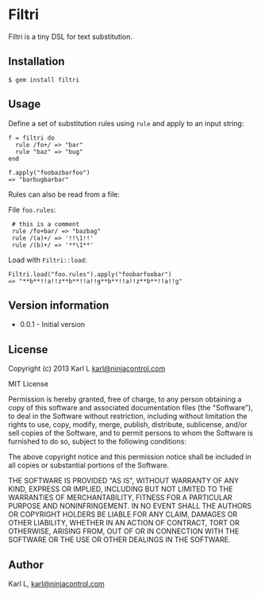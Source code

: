 Filtri
======

Filtri is a tiny DSL for text substitution.

## Installation

    $ gem install filtri

## Usage

Define a set of substitution rules using `rule` and apply to an input string:


    f = filtri do
      rule /fo+/ => "bar"
      rule "baz" => "bug"
    end

    f.apply("foobazbarfoo")
    => "barbugbarbar"

Rules can also be read from a file:

File `foo.rules`:

     # this is a comment
     rule /fo+bar/ => "bazbag"
     rule /(a)+/ => '!!\1!!'
     rule /(b)+/ => '**\1**'

Load with `Filtri::load`:

    Filtri.load("foo.rules").apply("foobarfoobar")
    => "**b**!!a!!z**b**!!a!!g**b**!!a!!z**b**!!a!!g"

## Version information

* 0.0.1 - Initial version

## License

Copyright (c) 2013 Karl L <karl@ninjacontrol.com>

MIT License

Permission is hereby granted, free of charge, to any person obtaining a copy of this software and associated documentation files (the
"Software"), to deal in the Software without restriction, including without limitation the rights to use, copy, modify, merge, publish,
distribute, sublicense, and/or sell copies of the Software, and to permit persons to whom the Software is furnished to do so, subject to
the following conditions:

The above copyright notice and this permission notice shall be included in all copies or substantial portions of the Software.

THE SOFTWARE IS PROVIDED "AS IS", WITHOUT WARRANTY OF ANY KIND, EXPRESS OR IMPLIED, INCLUDING BUT NOT LIMITED TO THE WARRANTIES OF
MERCHANTABILITY, FITNESS FOR A PARTICULAR PURPOSE AND NONINFRINGEMENT. IN NO EVENT SHALL THE AUTHORS OR COPYRIGHT HOLDERS BE
LIABLE FOR ANY CLAIM, DAMAGES OR OTHER LIABILITY, WHETHER IN AN ACTION OF CONTRACT, TORT OR OTHERWISE, ARISING FROM, OUT OF OR IN CONNECTION
WITH THE SOFTWARE OR THE USE OR OTHER DEALINGS IN THE SOFTWARE.

## Author

Karl L, <karl@ninjacontrol.com>